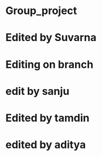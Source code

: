 # Group_project

# Edited by Suvarna

# Editing on branch
# edit by sanju
# Edited by tamdin
# edited by aditya
